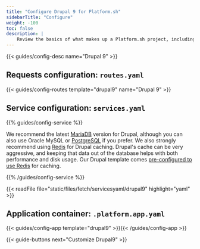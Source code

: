 ```yaml
---
title: "Configure Drupal 9 for Platform.sh"
sidebarTitle: "Configure"
weight: -100
toc: false
description: |
    Review the basics of what makes up a Platform.sh project, including its three principle configuration files and how to define them for Drupal.
---
```


{{< guides/config-desc name="Drupal 9" >}}

## Requests configuration: `routes.yaml`

{{< guides/config-routes template="drupal9" name="Drupal 9" >}}

## Service configuration: `services.yaml`

{{% guides/config-service %}}

We recommend the latest [MariaDB](/configuration/services/mysql.md) version for Drupal,
although you can also use Oracle MySQL or [PostgreSQL](/configuration/services/postgresql.md) if you prefer.
We also strongly recommend using [Redis](/configuration/services/redis.md) for Drupal caching.
Drupal's cache can be very aggressive,
and keeping that data out of the database helps with both performance and disk usage.
Our Drupal template comes [pre-configured to use Redis](https://github.com/platformsh-templates/drupal9#customizations) for caching.

{{% /guides/config-service %}}

{{< readFile file="static/files/fetch/servicesyaml/drupal9" highlight="yaml" >}}

## Application container: `.platform.app.yaml`

{{< guides/config-app template="drupal9" >}}{{< /guides/config-app >}}

{{< guide-buttons next="Customize Drupal9" >}}
